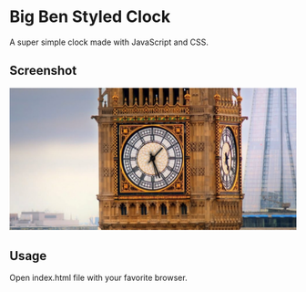 ﻿# Big Ben Styled Clock

A super simple clock made with JavaScript and CSS.

## Screenshot

![Screenshot](/img/screenshot.png)

## Usage

Open index.html file with your favorite browser.